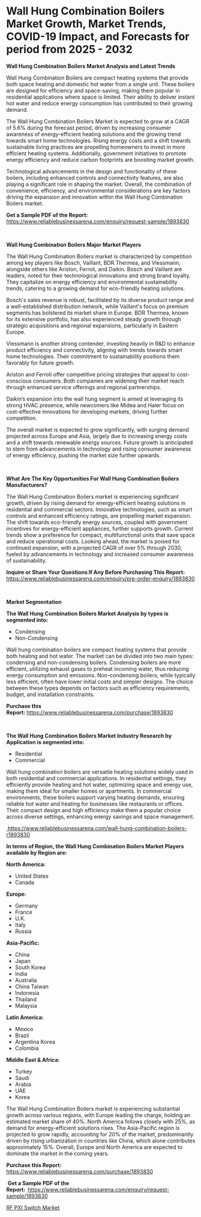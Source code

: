 <p><h1>Wall Hung Combination Boilers Market Growth, Market Trends, COVID-19 Impact, and Forecasts for period from 2025 - 2032</h1></p><p><strong>Wall Hung Combination Boilers Market Analysis and Latest Trends</strong></p>
<p><p>Wall Hung Combination Boilers are compact heating systems that provide both space heating and domestic hot water from a single unit. These boilers are designed for efficiency and space-saving, making them popular in residential applications where space is limited. Their ability to deliver instant hot water and reduce energy consumption has contributed to their growing demand.</p><p>The Wall Hung Combination Boilers Market is expected to grow at a CAGR of 5.6% during the forecast period, driven by increasing consumer awareness of energy-efficient heating solutions and the growing trend towards smart home technologies. Rising energy costs and a shift towards sustainable living practices are propelling homeowners to invest in more efficient heating systems. Additionally, government initiatives to promote energy efficiency and reduce carbon footprints are boosting market growth. </p><p>Technological advancements in the design and functionality of these boilers, including enhanced controls and connectivity features, are also playing a significant role in shaping the market. Overall, the combination of convenience, efficiency, and environmental considerations are key factors driving the expansion and innovation within the Wall Hung Combination Boilers market.</p></p>
<p><strong>Get a Sample PDF of the Report:&nbsp;</strong> <a href="https://www.reliablebusinessarena.com/enquiry/request-sample/1893830?utm_campaign=1841&utm_medium=2&utm_source=Github&utm_content=ia&utm_term=01032025&utm_id=wall-hung-combination-boilers">https://www.reliablebusinessarena.com/enquiry/request-sample/1893830</a></p>
<p>&nbsp;</p>
<p><strong>Wall Hung Combination Boilers Major Market Players</strong></p>
<p><p>The Wall Hung Combination Boilers market is characterized by competition among key players like Bosch, Vaillant, BDR Thermea, and Viessmann, alongside others like Ariston, Ferroli, and Daikin. Bosch and Vaillant are leaders, noted for their technological innovations and strong brand loyalty. They capitalize on energy efficiency and environmental sustainability trends, catering to a growing demand for eco-friendly heating solutions. </p><p>Bosch's sales revenue is robust, facilitated by its diverse product range and a well-established distribution network, while Vaillant's focus on premium segments has bolstered its market share in Europe. BDR Thermea, known for its extensive portfolio, has also experienced steady growth through strategic acquisitions and regional expansions, particularly in Eastern Europe. </p><p>Viessmann is another strong contender, investing heavily in R&D to enhance product efficiency and connectivity, aligning with trends towards smart home technologies. Their commitment to sustainability positions them favorably for future growth.</p><p>Ariston and Ferroli offer competitive pricing strategies that appeal to cost-conscious consumers. Both companies are widening their market reach through enhanced service offerings and regional partnerships. </p><p>Daikin’s expansion into the wall hung segment is aimed at leveraging its strong HVAC presence, while newcomers like Midea and Haier focus on cost-effective innovations for developing markets, driving further competition.</p><p>The overall market is expected to grow significantly, with surging demand projected across Europe and Asia, largely due to increasing energy costs and a shift towards renewable energy sources. Future growth is anticipated to stem from advancements in technology and rising consumer awareness of energy efficiency, pushing the market size further upwards.</p></p>
<p>&nbsp;</p>
<p><strong>What Are The Key Opportunities For Wall Hung Combination Boilers Manufacturers?</strong></p>
<p><p>The Wall Hung Combination Boilers market is experiencing significant growth, driven by rising demand for energy-efficient heating solutions in residential and commercial sectors. Innovative technologies, such as smart controls and enhanced efficiency ratings, are propelling market expansion. The shift towards eco-friendly energy sources, coupled with government incentives for energy-efficient appliances, further supports growth. Current trends show a preference for compact, multifunctional units that save space and reduce operational costs. Looking ahead, the market is poised for continued expansion, with a projected CAGR of over 5% through 2030, fueled by advancements in technology and increased consumer awareness of sustainability.</p></p>
<p><strong>Inquire or Share Your Questions If Any Before Purchasing This Report:</strong> <a href="https://www.reliablebusinessarena.com/enquiry/pre-order-enquiry/1893830?utm_campaign=1841&utm_medium=2&utm_source=Github&utm_content=ia&utm_term=01032025&utm_id=wall-hung-combination-boilers">https://www.reliablebusinessarena.com/enquiry/pre-order-enquiry/1893830</a></p>
<p>&nbsp;</p>
<p><strong>Market Segmentation</strong></p>
<p><strong>The Wall Hung Combination Boilers Market Analysis by types is segmented into:</strong></p>
<p><ul><li>Condensing</li><li>Non-Condensing</li></ul></p>
<p><p>Wall hung combination boilers are compact heating systems that provide both heating and hot water. The market can be divided into two main types: condensing and non-condensing boilers. Condensing boilers are more efficient, utilizing exhaust gases to preheat incoming water, thus reducing energy consumption and emissions. Non-condensing boilers, while typically less efficient, often have lower initial costs and simpler designs. The choice between these types depends on factors such as efficiency requirements, budget, and installation constraints.</p></p>
<p><strong>Purchase this Report:&nbsp;</strong><a href="https://www.reliablebusinessarena.com/purchase/1893830?utm_campaign=1841&utm_medium=2&utm_source=Github&utm_content=ia&utm_term=01032025&utm_id=wall-hung-combination-boilers">https://www.reliablebusinessarena.com/purchase/1893830</a></p>
<p>&nbsp;</p>
<p><strong>The Wall Hung Combination Boilers Market Industry Research by Application is segmented into:</strong></p>
<p><ul><li>Residential</li><li>Commercial</li></ul></p>
<p><p>Wall hung combination boilers are versatile heating solutions widely used in both residential and commercial applications. In residential settings, they efficiently provide heating and hot water, optimizing space and energy use, making them ideal for smaller homes or apartments. In commercial environments, these boilers support varying heating demands, ensuring reliable hot water and heating for businesses like restaurants or offices. Their compact design and high efficiency make them a popular choice across diverse settings, enhancing energy savings and space management.</p></p>
<p><a href="https://www.reliablebusinessarena.com/wall-hung-combination-boilers-r1893830?utm_campaign=1841&utm_medium=2&utm_source=Github&utm_content=ia&utm_term=01032025&utm_id=wall-hung-combination-boilers">&nbsp;https://www.reliablebusinessarena.com/wall-hung-combination-boilers-r1893830</a></p>
<p><strong>In terms of Region, the Wall Hung Combination Boilers Market Players available by Region are:</strong></p>
<p>
    <p> <strong> North America: </strong>
        <ul>
            <li>United States</li>
            <li>Canada</li>
        </ul>
        </p> 
    <p> <strong> Europe: </strong>
        <ul>
            <li>Germany</li>
            <li>France</li>
            <li>U.K.</li>
            <li>Italy</li>
            <li>Russia</li>
        </ul>
        </p> 
    <p> <strong> Asia-Pacific: </strong>
        <ul>
            <li>China</li>
            <li>Japan</li>
            <li>South Korea</li>
            <li>India</li>
            <li>Australia</li>
            <li>China Taiwan</li>
            <li>Indonesia</li>
            <li>Thailand</li>
            <li>Malaysia</li>
        </ul>
        </p> 
    <p> <strong> Latin America: </strong>
        <ul>
            <li>Mexico</li>
            <li>Brazil</li>
            <li>Argentina Korea</li>
            <li>Colombia</li>
        </ul>
        </p> 
    <p> <strong> Middle East & Africa: </strong>
        <ul>
            <li>Turkey</li>
            <li>Saudi</li>
            <li>Arabia</li>
            <li>UAE</li>
            <li>Korea</li>
        </ul>
    </p>
    </p>
<p><p>The Wall Hung Combination Boilers market is experiencing substantial growth across various regions, with Europe leading the charge, holding an estimated market share of 40%. North America follows closely with 25%, as demand for energy-efficient solutions rises. The Asia-Pacific region is projected to grow rapidly, accounting for 20% of the market, predominantly driven by rising urbanization in countries like China, which alone contributes approximately 15%. Overall, Europe and North America are expected to dominate the market in the coming years.</p></p>
<p><strong>Purchase this Report: </strong><a href="https://www.reliablebusinessarena.com/purchase/1893830?utm_campaign=1841&utm_medium=2&utm_source=Github&utm_content=ia&utm_term=01032025&utm_id=wall-hung-combination-boilers">https://www.reliablebusinessarena.com/purchase/1893830</a></p>
<p>&nbsp;<strong>Get a Sample PDF of the Report:&nbsp;&nbsp;</strong><a href="https://www.reliablebusinessarena.com/enquiry/request-sample/1893830?utm_campaign=1841&utm_medium=2&utm_source=Github&utm_content=ia&utm_term=01032025&utm_id=wall-hung-combination-boilers">https://www.reliablebusinessarena.com/enquiry/request-sample/1893830</a></p>
<p><strong></strong></p>
<p><p><a href="https://github.com/julyju69/Market-Research-Report-List-6/blob/main/rf-pxi-switch-market.md?utm_campaign=1841&utm_medium=2&utm_source=Github&utm_content=ia&utm_term=01032025&utm_id=wall-hung-combination-boilers">RF PXI Switch Market</a></p></p>